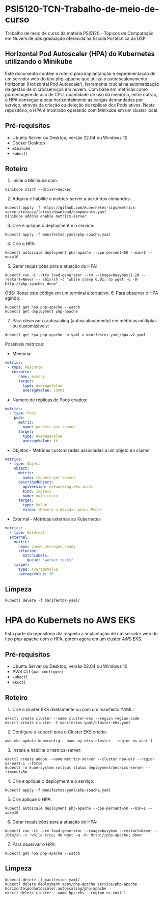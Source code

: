 # PSI5120-TCN-Trabalho-de-meio-de-curso
Trabalho de meio de curso da matéria PSI5120 - Tópicos de Computação em Nuvem de pós graduação oferecida na Escola Politécnica da USP.

## Horizontal Pod Autoscaler (HPA) do Kubernetes utilizando o Minikube
Este documento contém o roteiro para implantanção e experimentação de um servidor web do tipo php-apache que utiliza o autoescalonamento horizontal (Horizontal Pod Autoscaler), ferramenta crucial na automatização da gestão de microsserviços em nuvem. 
Com base em métricas como porcentagem de uso de CPU, quantidade de uso da memória, entre outras, o HPA consegue alocar horizontalmente as cargas demandadas por serviço, através da criação ou deleção de réplicas dos Pods ativos.
Neste repositório, o HPA é mostrado operando com Minikube em um cluster local.

## Pré-requisitos
- Ubuntu Server ou Desktop, versão 22.04 ou Windows 10
- Docker Desktop
- ``minikube``
- ``kubectl``

## Roteiro

1. Inicie o Minikube com:
```
minikube start --driver=docker
```
2. Adquira e habilite o metrics-server a partir dos comandos:
```
kubectl apply -f https://github.com/kubernetes-sigs/metrics-server/release/latest/download/components.yaml
minikube addons enable metrics-server
```
3. Crie e aplique o deployment e o service:
```
kubectl apply -f manifestos-yaml/php-apache.yaml
```
4. Crie o HPA:
```
kubectl autoscale deployment php-apache --cpu-percent=50 --min=1 --max=10
```
5. Gerar requisições para a atuação do HPA:
```
kubectl run -i --tty load-generator --rm --image=busybox:1.28 --restart=Never -- /bin/sh -c "while sleep 0.01; do wget -q -O- http://php-apache; done"
```
   OBS: Rodar este código em um terminal alternativo.
6. Para observar o HPA agindo:
```
kubectl get hpa php-apache --watch
kubectl get deployment php-apache
```
7. Para observar o autoscaling (autoscalonamento) em métricas múltiplas ou customizáveis:
```
kubectl get hpa php-apache -o yaml > manifestos-yaml/hpa-v2.yaml
```
  Possíveis métricas:
  * Memória:
``` YAML
metrics:
 - type: Resource
   resource:
      name: memory
      target:
        type: AverageValue
        averageValue: 500Mi
```
  * Número de réplicas de Pods criados:
``` YAML
metrics:
  - type: Pods
    pods:
      metric:
        name: packets-per-second
      target:
        type: AverageValue
        averageValue: 1k
```
  * Objetos - Métricas customizadas associadas a um objeto do cluster
``` YAML
metrics:
  - type: Object
    object:
      metric:
        name: request-per-second
      describedObject:
        apiVersion: networking.k8s.io/v1
        kind: Ingress
        name: main-route
      target:
        type: Value
        value: <Número-a-dividir-pelos-Pods>
```
  * External - Métricas externas ao Kubernetes
``` YAML
metrics:
  - type: External
  external:
    metric:
      name: queue_messages_ready
      selector:
        matchLabels:
          queue: "worker_tasks"
    target:
      type: AverageValue
      averageValue: 30
```
## Limpeza
```
kubectl delete -f manifestos-yaml/
```

# HPA do Kubernets no AWS EKS
Esta parte do repositorio diz respeito a implantação de um servidor web do tipo php-apache com o HPA, porém agora em um cluster AWS EKS.

## Pré-requisitos
- Ubuntu Server ou Desktop, versão 22.04 ou Windows 10
- AWS CLI (``aws configure``)
- ``kubectl``
- ``eksctl``

## Roteiro
1. Crie o cluster EKS diretamente ou com um manifesto YAML:
```
eksctl create cluster --name cluster-eks --region region-code
eksctl create cluster -f manifestos-yaml/cluster-eks.yaml
```
2. Configure o kubectl para o Cluster EKS criado:
```
aws eks update-kubeconfig --name my-ekis-cluster --region us-east-1

```
3. Instale e habilite o metrics-server:
```
eksctl create addon --name metrics-server --cluster hpa-eks --region us-east-1 --force
kubectl -n kube-system rollout status deployment/metrics-server --timeout=5m
```
4. Crie e aplique o deployment e o serviço:
```
kubectl apply -f manifestos-yaml/php-apache.yaml
```
5. Crie aplique o HPA:
```
kubectl autoscale deployment php-apache --cpu-percent=50 --min=1 --max=10
```
6. Gerar requisições para a atuação do HPA:
```
kubectl run -it --rm load-generator --image=busybox --restart=Never -- /bin/sh -c 'while true; do wget -q -O- http://php-apache; done'
```
7. Para observar o HPA:
```
kubectl get hpa php-apache --watch
```

## Limpeza
```
kubectl delete -f manifestos-yaml/
kubectl delete deployment.apps/php-apache service/php-apache horizontalpodautoscaler.autoscaling/php-apache
eksctl delete cluster --name hpa-eks --region us-east-1
```
